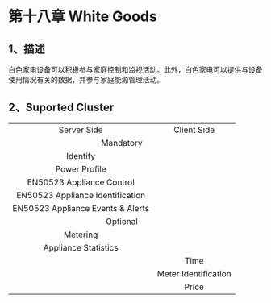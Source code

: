 # 第十八章 White Goods

## 1、描述

​	白色家电设备可以积极参与家庭控制和监视活动。此外，白色家电可以提供与设备使用情况有关的数据，并参与家庭能源管理活动。

## 2、Suported Cluster
<table>
   <tr align="center">
   	<td>Server Side</td>
    <td>Client Side</td>
   </tr>
   <tr align="center">
   	<td colspan="2">Mandatory</td>
   </tr>
   <tr align="center">
    <td>Identify</td>
    <td></td>
   </tr>
   <tr align="center">
    <td>Power Profile</td>
    <td></td>
   </tr>
   <tr align="center">
    <td>EN50523 Appliance Control</td>
    <td></td>
   </tr>
   <tr align="center">
    <td>EN50523 Appliance Identification</td>
    <td></td>
   </tr>
   <tr align="center">
    <td>EN50523 Appliance Events & Alerts</td>
    <td></td>
   </tr>
   <tr align="center">
   	<td colspan="2">Optional</td>
   </tr>
   <tr align="center"> 
       <td>Metering</td>
       <td></td>
   </tr>
   <tr align="center"> 
       <td>Appliance Statistics</td>
       <td></td>
   </tr>
   <tr align="center"> 
       <td></td>
       <td>Time</td>
   </tr>
   <tr align="center"> 
       <td></td>
       <td>Meter Identification</td>
   </tr>
   <tr align="center"> 
       <td></td>
       <td>Price</td>
   </tr>
</table>

